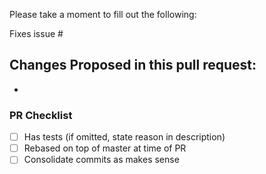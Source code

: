 Please take a moment to fill out the following:

Fixes issue #

Changes Proposed in this pull request:
-
-


### PR Checklist ###

- [ ] Has tests (if omitted, state reason in description)
- [ ] Rebased on top of master at time of PR
- [ ] Consolidate commits as makes sense